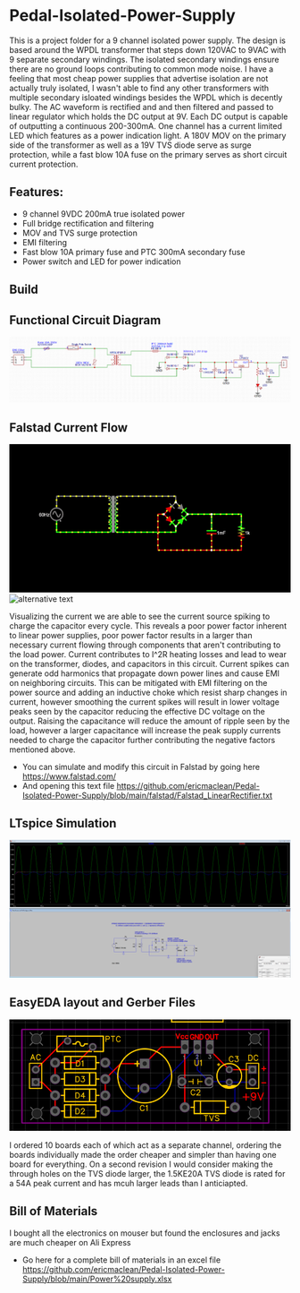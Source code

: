 # Pedal-Isolated-Power-Supply

This is a project folder for a 9 channel isolated power supply. The design is based around the WPDL transformer that steps down 120VAC to 9VAC with 9 separate secondary windings. The isolated secondary windings ensure there are no ground loops contributing to common mode noise. I have a feeling that most cheap power supplies that advertise isolation are not actually truly isolated, I wasn't able to find any other transformers with multiple secondary isloated windings besides the WPDL which is decently bulky. The AC waveform is rectified and and then filtered and passed to linear regulator which holds the DC output at 9V. Each DC output is capable of outputting a continuous 200-300mA. One channel has a current limited LED which features as a power indication light. A 180V MOV on the primary side of the transformer as well as a 19V TVS diode serve as surge protection, while a fast blow 10A fuse on the primary serves as short circuit current protection.

## Features: 

- 9 channel 9VDC 200mA true isolated power 
- Full bridge rectification and filtering 
- MOV and TVS surge protection
- EMI filtering
- Fast blow 10A primary fuse and PTC 300mA secondary fuse
- Power switch and LED for power indication

## Build 


## Functional Circuit Diagram 
![alternative text](https://github.com/ericmaclean/Pedal-Isolated-Power-Supply/blob/main/ScreenShots/FunctionalBlockDiagram%20.png)

## Falstad Current Flow 
![alternative text](https://github.com/ericmaclean/Pedal-Isolated-Power-Supply/blob/main/ScreenShots/Falstad60hztoDCfullbridgerectifier-ezgif.com-video-to-gif-converter.gif)
![alternative text](https://github.com/ericmaclean/Pedal-Isolated-Power-Supply/blob/main/ScreenShots/Falstad_scope_measurements-ezgif.com-video-to-gif-converter.gif)

Visualizing the current we are able to see the current source spiking to charge the capacitor every cycle. This reveals a poor power factor inherent to linear power supplies, poor power factor results in a larger than necessary current flowing through components that aren't contributing to the load power. Current contributes to I^2R heating losses and lead to wear on the transformer, diodes, and capacitors in this circuit. Current spikes can generate odd harmonics that propagate down power lines and cause EMI on neighboring circuits. This can be mitigated with EMI filtering on the power source and adding an inductive choke which resist sharp changes in current, however smoothing the current spikes will result in lower voltage peaks seen by the capacitor reducing the effective DC voltage on the output. Raising the capacitance will reduce the amount of ripple seen by the load, however a larger capacitance will increase the peak supply currents needed to charge the capacitor further contributing the negative factors mentioned above. 

- You can simulate and modify this circuit in Falstad by going here https://www.falstad.com/
- And opening this text file https://github.com/ericmaclean/Pedal-Isolated-Power-Supply/blob/main/falstad/Falstad_LinearRectifier.txt
## LTspice Simulation
![alt text](https://github.com/ericmaclean/Pedal-Isolated-Power-Supply/blob/main/ScreenShots/SpiceSC.png)
## EasyEDA layout and Gerber Files
![alternative text](https://github.com/ericmaclean/Pedal-Isolated-Power-Supply/blob/main/ScreenShots/EasyEDA_Layout.png)

I ordered 10 boards each of which act as a separate channel, ordering the boards individually made the order cheaper and simpler than having one board for everything. On a second revision I would consider making the through holes on the TVS diode larger, the 1.5KE20A TVS diode is rated for a 54A peak current and has mcuh larger leads than I anticiapted.
## Bill of Materials 
I bought all the electronics on mouser but found the enclosures and jacks are much cheaper on Ali Express
- Go here for a complete bill of materials in an excel file https://github.com/ericmaclean/Pedal-Isolated-Power-Supply/blob/main/Power%20supply.xlsx

